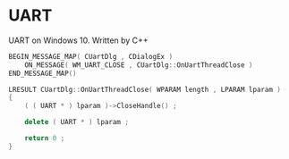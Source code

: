 # UART
UART on Windows 10. Written by C++
    
```cpp
BEGIN_MESSAGE_MAP( CUartDlg , CDialogEx )
	ON_MESSAGE( WM_UART_CLOSE , CUartDlg::OnUartThreadClose )
END_MESSAGE_MAP()
```

```cpp
LRESULT CUartDlg::OnUartThreadClose( WPARAM length , LPARAM lparam )
{
	( ( UART * ) lparam )->CloseHandle() ;

	delete ( UART * ) lparam ;

	return 0 ;
}
```
